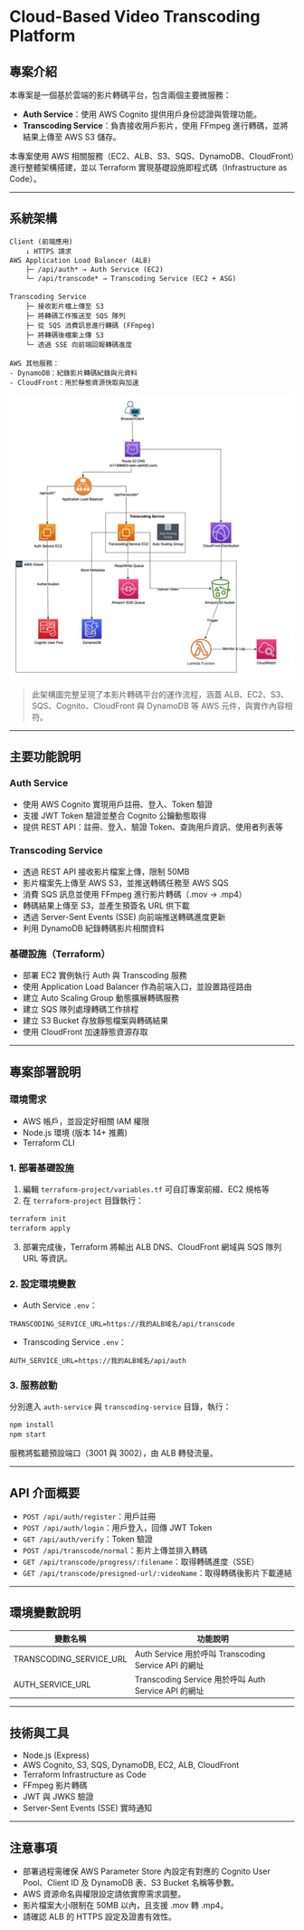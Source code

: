 # Cloud-Based Video Transcoding Platform

## 專案介紹

本專案是一個基於雲端的影片轉碼平台，包含兩個主要微服務：

* **Auth Service**：使用 AWS Cognito 提供用戶身份認證與管理功能。
* **Transcoding Service**：負責接收用戶影片，使用 FFmpeg 進行轉碼，並將結果上傳至 AWS S3 儲存。

本專案使用 AWS 相關服務（EC2、ALB、S3、SQS、DynamoDB、CloudFront）進行整體架構搭建，並以 Terraform 實現基礎設施即程式碼（Infrastructure as Code）。

---

## 系統架構

```plaintext
Client (前端應用)
    ↓ HTTPS 請求
AWS Application Load Balancer (ALB)
    ├─ /api/auth* → Auth Service (EC2)
    └─ /api/transcode* → Transcoding Service (EC2 + ASG)
    
Transcoding Service
    ├─ 接收影片檔上傳至 S3
    ├─ 將轉碼工作推送至 SQS 隊列
    ├─ 從 SQS 消費訊息進行轉碼 (FFmpeg)
    ├─ 將轉碼後檔案上傳 S3
    └─ 透過 SSE 向前端回報轉碼進度

AWS 其他服務：
- DynamoDB：紀錄影片轉碼紀錄與元資料
- CloudFront：用於靜態資源快取與加速
```

![系統架構圖](./docs/architecture-diagram.jpg)

> 此架構圖完整呈現了本影片轉碼平台的運作流程，涵蓋 ALB、EC2、S3、SQS、Cognito、CloudFront 與 DynamoDB 等 AWS 元件，與實作內容相符。

---

## 主要功能說明

### Auth Service

* 使用 AWS Cognito 實現用戶註冊、登入、Token 驗證
* 支援 JWT Token 驗證並整合 Cognito 公鑰動態取得
* 提供 REST API：註冊、登入、驗證 Token、查詢用戶資訊、使用者列表等

### Transcoding Service

* 透過 REST API 接收影片檔案上傳，限制 50MB
* 影片檔案先上傳至 AWS S3，並推送轉碼任務至 AWS SQS
* 消費 SQS 訊息並使用 FFmpeg 進行影片轉碼（.mov → .mp4）
* 轉碼結果上傳至 S3，並產生預簽名 URL 供下載
* 透過 Server-Sent Events (SSE) 向前端推送轉碼進度更新
* 利用 DynamoDB 紀錄轉碼影片相關資料

### 基礎設施（Terraform）

* 部署 EC2 實例執行 Auth 與 Transcoding 服務
* 使用 Application Load Balancer 作為前端入口，並設置路徑路由
* 建立 Auto Scaling Group 動態擴展轉碼服務
* 建立 SQS 隊列處理轉碼工作排程
* 建立 S3 Bucket 存放靜態檔案與轉碼結果
* 使用 CloudFront 加速靜態資源存取

---

## 專案部署說明

### 環境需求

* AWS 帳戶，並設定好相關 IAM 權限
* Node.js 環境 (版本 14+ 推薦)
* Terraform CLI

### 1. 部署基礎設施

1. 編輯 `terraform-project/variables.tf` 可自訂專案前綴、EC2 規格等
2. 在 `terraform-project` 目錄執行：

```bash
terraform init
terraform apply
```

3. 部署完成後，Terraform 將輸出 ALB DNS、CloudFront 網域與 SQS 隊列 URL 等資訊。

### 2. 設定環境變數

* Auth Service `.env`：

```
TRANSCODING_SERVICE_URL=https://我的ALB域名/api/transcode
```

* Transcoding Service `.env`：

```
AUTH_SERVICE_URL=https://我的ALB域名/api/auth
```

### 3. 服務啟動

分別進入 `auth-service` 與 `transcoding-service` 目錄，執行：

```bash
npm install
npm start
```

服務將監聽預設端口（3001 與 3002），由 ALB 轉發流量。

---

## API 介面概要

* `POST /api/auth/register`：用戶註冊
* `POST /api/auth/login`：用戶登入，回傳 JWT Token
* `GET /api/auth/verify`：Token 驗證
* `POST /api/transcode/normal`：影片上傳並排入轉碼
* `GET /api/transcode/progress/:filename`：取得轉碼進度（SSE）
* `GET /api/transcode/presigned-url/:videoName`：取得轉碼後影片下載連結

---

## 環境變數說明

| 變數名稱                      | 功能說明                                          |
| ------------------------- | --------------------------------------------- |
| TRANSCODING\_SERVICE\_URL | Auth Service 用於呼叫 Transcoding Service API 的網址 |
| AUTH\_SERVICE\_URL        | Transcoding Service 用於呼叫 Auth Service API 的網址 |

---

## 技術與工具

* Node.js (Express)
* AWS Cognito, S3, SQS, DynamoDB, EC2, ALB, CloudFront
* Terraform Infrastructure as Code
* FFmpeg 影片轉碼
* JWT 與 JWKS 驗證
* Server-Sent Events (SSE) 實時通知

---

## 注意事項

* 部署過程需確保 AWS Parameter Store 內設定有對應的 Cognito User Pool、Client ID 及 DynamoDB 表、S3 Bucket 名稱等參數。
* AWS 資源命名與權限設定請依實際需求調整。
* 影片檔案大小限制在 50MB 以內，且支援 .mov 轉 .mp4。
* 請確認 ALB 的 HTTPS 設定及證書有效性。

